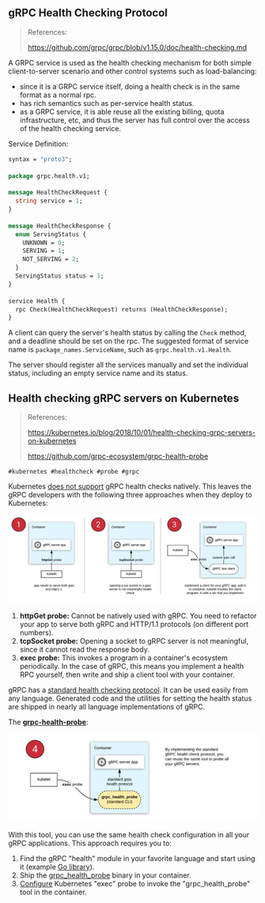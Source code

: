 ## gRPC Health Checking Protocol

> References:
>
> https://github.com/grpc/grpc/blob/v1.15.0/doc/health-checking.md



A GRPC service is used as the health checking mechanism for both simple client-to-server scenario and other control systems such as load-balancing:

- since it is a GRPC service itself, doing a health check is in the same format as a normal rpc.
- has rich semantics such as per-service health status. 
- as a GRPC service, it is able reuse all the existing billing, quota infrastructure, etc, and thus the server has full control over the access of the health checking service.

Service Definition:

```protobuf
syntax = "proto3";

package grpc.health.v1;

message HealthCheckRequest {
  string service = 1;
}

message HealthCheckResponse {
  enum ServingStatus {
    UNKNOWN = 0;
    SERVING = 1;
    NOT_SERVING = 2;
  }
  ServingStatus status = 1;
}

service Health {
  rpc Check(HealthCheckRequest) returns (HealthCheckResponse);
}
```

A client can query the server's health status by calling the `Check` method, and a deadline should be set on the rpc. The suggested format of service name is `package_names.ServiceName`, such as `grpc.health.v1.Health`.

The server should register all the services manually and set the individual status, including an empty service name and its status.



## Health checking gRPC servers on Kubernetes

> References:
>
> https://kubernetes.io/blog/2018/10/01/health-checking-grpc-servers-on-kubernetes
>
> https://github.com/grpc-ecosystem/grpc-health-probe

```
#kubernetes #healthcheck #probe #grpc
```



Kubernetes [does not support](https://github.com/kubernetes/kubernetes/issues/21493) gRPC health checks natively. This leaves the gRPC developers with the following three approaches when they deploy to Kubernetes:

[![options for health checking grpc on kubernetes today](.healthchecks-images/options.png)](https://kubernetes.io/images/blog/2019-09-30-health-checking-grpc/options.png)

1. **httpGet probe:** Cannot be natively used with gRPC. You need to refactor your app to serve both gRPC and HTTP/1.1 protocols (on different port numbers).
2. **tcpSocket probe:** Opening a socket to gRPC server is not meaningful, since it cannot read the response body.
3. **exec probe:** This invokes a program in a container's ecosystem periodically. In the case of gRPC, this means you implement a health RPC yourself, then write and ship a client tool with your container.

gRPC has a [standard health checking protocol](https://github.com/grpc/grpc/blob/v1.15.0/doc/health-checking.md). It can be used easily from any language. Generated code and the utilities for setting the health status are shipped in nearly all language implementations of gRPC.

The [**grpc-health-probe**](https://github.com/grpc-ecosystem/grpc-health-probe/):

![grpc-health-probe on kubernetes](.healthchecks-images/grpc_health_probe.png)

With this tool, you can use the same health check configuration in all your gRPC applications. This approach requires you to:

1. Find the gRPC "health" module in your favorite language and start using it (example [Go library](https://godoc.org/github.com/grpc/grpc-go/health)).
2. Ship the [grpc_health_probe](https://github.com/grpc-ecosystem/grpc-health-probe/) binary in your container.
3. [Configure](https://github.com/grpc-ecosystem/grpc-health-probe/tree/1329d682b4232c102600b5e7886df8ffdcaf9e26#example-grpc-health-checking-on-kubernetes) Kubernetes "exec" probe to invoke the "grpc_health_probe" tool in the container.